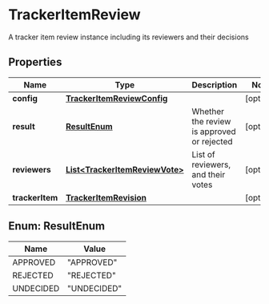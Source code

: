 

# TrackerItemReview

A tracker item review instance including its reviewers and their decisions

## Properties

Name | Type | Description | Notes
------------ | ------------- | ------------- | -------------
**config** | [**TrackerItemReviewConfig**](TrackerItemReviewConfig.md) |  |  [optional]
**result** | [**ResultEnum**](#ResultEnum) | Whether the review is approved or rejected |  [optional]
**reviewers** | [**List&lt;TrackerItemReviewVote&gt;**](TrackerItemReviewVote.md) | List of reviewers, and their votes |  [optional]
**trackerItem** | [**TrackerItemRevision**](TrackerItemRevision.md) |  |  [optional]



## Enum: ResultEnum

Name | Value
---- | -----
APPROVED | &quot;APPROVED&quot;
REJECTED | &quot;REJECTED&quot;
UNDECIDED | &quot;UNDECIDED&quot;



